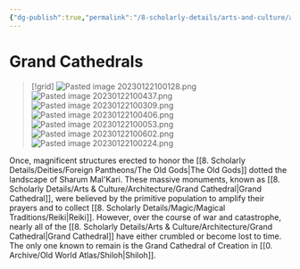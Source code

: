 ```yaml
---
{"dg-publish":true,"permalink":"/8-scholarly-details/arts-and-culture/architecture/grand-cathedral/","noteIcon":""}
---
```


# Grand Cathedrals

>[!grid]
>![Pasted image 20230122100128.png](/img/user/x.%20Assets/Attachments/Pasted%20image%2020230122100128.png)
>![Pasted image 20230122100437.png](/img/user/x.%20Assets/Attachments/Pasted%20image%2020230122100437.png)
>![Pasted image 20230122100309.png](/img/user/x.%20Assets/Attachments/Pasted%20image%2020230122100309.png)
>![Pasted image 20230122100406.png](/img/user/x.%20Assets/Attachments/Pasted%20image%2020230122100406.png)
>![Pasted image 20230122100053.png](/img/user/x.%20Assets/Attachments/Pasted%20image%2020230122100053.png)
>![Pasted image 20230122100602.png](/img/user/x.%20Assets/Attachments/Pasted%20image%2020230122100602.png)
>![Pasted image 20230122100224.png](/img/user/x.%20Assets/Attachments/Pasted%20image%2020230122100224.png)

Once, magnificent structures erected to honor the [[8. Scholarly Details/Deities/Foreign Pantheons/The Old Gods\|The Old Gods]] dotted the landscape of Sharum Mal'Kari. These massive monuments, known as [[8. Scholarly Details/Arts & Culture/Architecture/Grand Cathedral\|Grand Cathedral]], were believed by the primitive population to amplify their prayers and to collect [[8. Scholarly Details/Magic/Magical Traditions/Reiki\|Reiki]]. However, over the course of war and catastrophe, nearly all of the [[8. Scholarly Details/Arts & Culture/Architecture/Grand Cathedral\|Grand Cathedral]] have either crumbled or become lost to time. The only one known to remain is the Grand Cathedral of Creation in [[0. Archive/Old World Atlas/Shiloh\|Shiloh]]. 